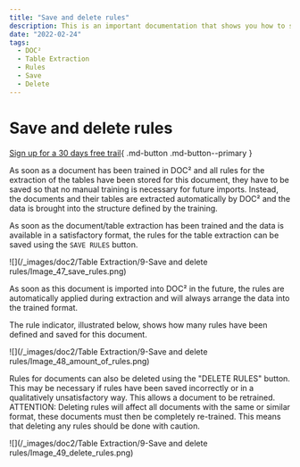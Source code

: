 ```yaml
---
title: "Save and delete rules"
description: This is an important documentation that shows you how to save and delete rules. Make sure to read it before deleting any rules.
date: "2022-02-24"
tags:
  - DOC²
  - Table Extraction
  - Rules
  - Save
  - Delete
---
```


# Save and delete rules


[Sign up for a 30 days free trail](https://app.polydocs.io){ .md-button .md-button--primary }

As soon as a document has been trained in DOC² and all rules for the extraction of the tables have been stored for this document, they have to be saved so that no manual training is necessary for future imports. Instead, the documents and their tables are extracted automatically by DOC² and the data is brought into the structure defined by the training.

As soon as the document/table extraction has been trained and the data is available in a satisfactory format, the rules for the table extraction can be saved using the `SAVE RULES` button.

![](/_images/doc2/Table Extraction/9-Save and delete rules/Image_47_save_rules.png)

As soon as this document is imported into DOC² in the future, the rules are automatically applied during extraction and will always arrange the data into the trained format.

The rule indicator, illustrated below, shows how many rules have been defined and saved for this document.

![](/_images/doc2/Table Extraction/9-Save and delete rules/Image_48_amount_of_rules.png)

Rules for documents can also be deleted using the "DELETE RULES" button. This may be necessary if rules have been saved incorrectly or in a qualitatively unsatisfactory way. This allows a document to be retrained. ATTENTION: Deleting rules will affect all documents with the same or similar format, these documents must then be completely re-trained. This means that deleting any rules should be done with caution.

![](/_images/doc2/Table Extraction/9-Save and delete rules/Image_49_delete_rules.png)
